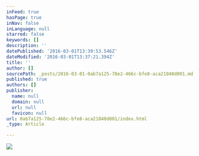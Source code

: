 ```yaml
---
inFeed: true
hasPage: true
inNav: false
inLanguage: null
starred: false
keywords: []
description: ''
datePublished: '2016-03-01T13:39:53.546Z'
dateModified: '2016-03-01T13:37:21.394Z'
title: ''
author: []
sourcePath: _posts/2016-03-01-0ab7a125-78e2-466c-bfe8-aca21040d001.md
published: true
authors: []
publisher:
  name: null
  domain: null
  url: null
  favicon: null
url: 0ab7a125-78e2-466c-bfe8-aca21040d001/index.html
_type: Article

---
```

![](https://s3-us-west-2.amazonaws.com/the-grid-img/p/b29213bc8c7346d807fb74794daa7e40c99cc852.png)